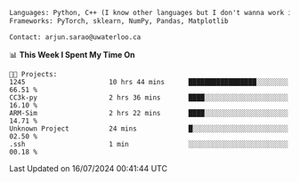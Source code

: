```txt
Languages: Python, C++ (I know other languages but I don't wanna work in em)
Frameworks: PyTorch, sklearn, NumPy, Pandas, Matplotlib

Contact: arjun.sarao@uwaterloo.ca
```

<!--START_SECTION:waka-->
📊 **This Week I Spent My Time On** 

```text
🐱‍💻 Projects: 
1245                     10 hrs 44 mins      █████████████████░░░░░░░░   66.51 % 
CC3k-py                  2 hrs 36 mins       ████░░░░░░░░░░░░░░░░░░░░░   16.10 % 
ARM-Sim                  2 hrs 22 mins       ████░░░░░░░░░░░░░░░░░░░░░   14.71 % 
Unknown Project          24 mins             █░░░░░░░░░░░░░░░░░░░░░░░░   02.50 % 
.ssh                     1 min               ░░░░░░░░░░░░░░░░░░░░░░░░░   00.18 % 
```


 Last Updated on 16/07/2024 00:41:44 UTC
<!--END_SECTION:waka-->
